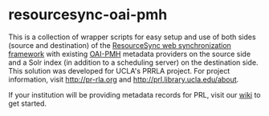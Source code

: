 # resourcesync-oai-pmh

This is a collection of wrapper scripts for easy setup and use of both sides (source and destination) of the [ResourceSync web synchronization framework](http://www.openarchives.org/rs/resourcesync) with existing [OAI-PMH](https://www.openarchives.org/pmh/) metadata providers on the source side and a Solr index (in addition to a scheduling server) on the destination side. This solution was developed for UCLA's PRRLA project. For project information, visit http://pr-rla.org and http://prl.library.ucla.edu/about.

If your institution will be providing metadata records for PRL, visit our [wiki](https://github.com/UCLALibrary/resourcesync-oai-pmh/wiki/Technical-Prerequisites-for-Member-Institution-Participation) to get started.

